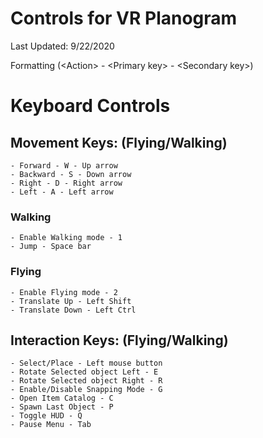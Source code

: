 # Controls for VR Planogram #

Last Updated: 9/22/2020

Formatting (\<Action\> - \<Primary key\> - \<Secondary key\>)

# Keyboard Controls #

## Movement Keys: (Flying/Walking) ##
	- Forward - W - Up arrow
	- Backward - S - Down arrow
	- Right - D - Right arrow
	- Left - A - Left arrow

### Walking ###
	- Enable Walking mode - 1
	- Jump - Space bar

### Flying ###
	- Enable Flying mode - 2
	- Translate Up - Left Shift
	- Translate Down - Left Ctrl

## Interaction Keys: (Flying/Walking) ##
	- Select/Place - Left mouse button
	- Rotate Selected object Left - E
	- Rotate Selected object Right - R
	- Enable/Disable Snapping Mode - G
	- Open Item Catalog - C
	- Spawn Last Object - P
	- Toggle HUD - Q
	- Pause Menu - Tab




